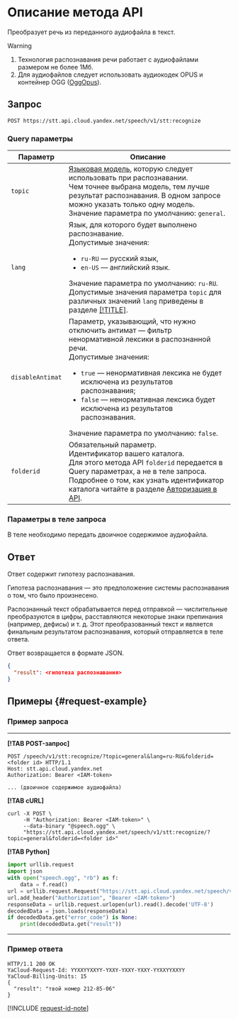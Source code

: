# Описание метода API

Преобразует речь из переданного аудиофайла в текст.

> [!WARNING]
>
> 1. Технология распознавания речи работает с аудиофайлами размером не более 1Мб.
> 1. Для аудиофайлов следует использовать аудиокодек OPUS и контейнер OGG ([OggOpus](https://wiki.xiph.org/OggOpus)).
>

## Запрос

```
POST https://stt.api.cloud.yandex.net/speech/v1/stt:recognize
```

### Query параметры

Параметр | Описание
----- | -----
`topic` | [Языковая модель](../stt/index.md#model), которую следует использовать при распознавании.<br/>Чем точнее выбрана модель, тем лучше результат распознавания. В одном запросе можно указать только одну модель.<br/>Значение параметра по умолчанию: `general`.
`lang` | Язык, для которого будет выполнено распознавание.<br/>Допустимые значения:<ul><li>`ru-RU` — русский язык,</li><li>`en-US` — английский язык.</li></ul>Значение параметра по умолчанию: `ru-RU`.<br/>Допустимые значения параметра `topic` для различных значений `lang` приведены в разделе [[!TITLE]](../stt/index.md#model).
`disableAntimat` | Параметр, указывающий, что нужно отключить антимат — фильтр ненормативной лексики в распознанной речи.<br>Допустимые значения:<ul><li>`true` — ненормативная лексика не будет исключена из результатов распознавания;</li><li>`false` — ненормативная лексика будет исключена из результатов распознавания.</li></ul>Значение параметра по умолчанию: `false`.
`folderid` | Обязательный параметр.<br/>Идентификатор вашего каталога.<br/>Для этого метода API `folderid` передается в Query параметрах, а не в теле запроса.<br/>Подробнее о том, как узнать идентификатор каталога читайте в разделе [Авторизация в API](../concepts/auth.md).

### Параметры в теле запроса

В теле необходимо передать двоичное содержимое аудиофайла.

## Ответ

Ответ содержит гипотезу распознавания.

Гипотеза распознавания — это предположение системы распознавания о том, что было произнесено.

Распознанный текст обрабатывается перед отправкой — числительные преобразуются в цифры, расставляются некоторые знаки препинания (например, дефисы) и т. д. Этот преобразованный текст и является финальным результатом распознавания, который отправляется в теле ответа.

Ответ возвращается в формате JSON.

```json
{
  "result": <гипотеза распознавания>
}  
```


## Примеры {#request-example}

### Пример запроса

---

**[!TAB POST-запрос]**

```httpget
POST /speech/v1/stt:recognize/?topic=general&lang=ru-RU&folderid=<folder id> HTTP/1.1
Host: stt.api.cloud.yandex.net
Authorization: Bearer <IAM-token>
  
... (двоичное содержимое аудиофайла)
```

**[!TAB cURL]**

```httpget
curl -X POST \
     -H "Authorization: Bearer <IAM-token>" \
     --data-binary "@speech.ogg" \
     "https://stt.api.cloud.yandex.net/speech/v1/stt:recognize/?topic=general&folderid=<folder id>"
```

**[!TAB Python]**

```python
import urllib.request
import json
with open("speech.ogg", "rb") as f:
    data = f.read()
url = urllib.request.Request("https://stt.api.cloud.yandex.net/speech/v1/stt:recognize/?topic=general&folderid=<folder id>", data=data)
url.add_header("Authorization", "Bearer <IAM-token>")
responseData = urllib.request.urlopen(url).read().decode('UTF-8')
decodedData = json.loads(responseData)
if decodedData.get("error_code") is None:
    print(decodedData.get("result"))
```

---

### Пример ответа

```
HTTP/1.1 200 OK
YaCloud-Request-Id: YYXXYYXXYY-YXXY-YXXY-YXXY-YYXXYYXXYY
YaCloud-Billing-Units: 15
{
  "result": "твой номер 212-85-06"
}        
```

[!INCLUDE [request-id-note](../_includes/request-id-note.md)]
